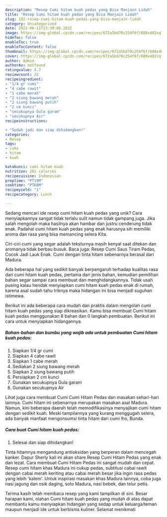 ```yaml
---
description: "Resep Cumi hitam kuah pedas yang Bisa Manjain Lidah"
title: "Resep Cumi hitam kuah pedas yang Bisa Manjain Lidah"
slug: 192-resep-cumi-hitam-kuah-pedas-yang-bisa-manjain-lidah
category: Uncategorized
date: 2022-06-11T23:39:08.262Z
image: https://img-global.cpcdn.com/recipes/672a5bd70c254f6f/680x482cq70/cumi-hitam-kuah-pedas-foto-resep-utama.jpg
hideToc: false
enableToc: true
enableTocContent: false
thumbnail: https://img-global.cpcdn.com/recipes/672a5bd70c254f6f/680x482cq70/cumi-hitam-kuah-pedas-foto-resep-utama.jpg
cover: https://img-global.cpcdn.com/recipes/672a5bd70c254f6f/680x482cq70/cumi-hitam-kuah-pedas-foto-resep-utama.jpg
author: Admin
authorAv: notfound
ratingvalue: 4.7
reviewcount: 22
recipeingredient:
- "1/4 gr cumi"
- "4 cabe rawit"
- "1 cabe merah"
- "2 siung bawang merah"
- "2 siung bawang putih"
- "2 cm kunci"
- "secukupnya Gula garam"
- "secukupnya Air"
recipeinstructions:

- "Sudah jadi dan siap dihidangkan!"
categories:
- Resep
tags:
- cumi
- hitam
- kuah

katakunci: cumi hitam kuah 
nutrition: 261 calories
recipecuisine: Indonesian
preptime: "PT19M"
cooktime: "PT60M"
recipeyield: "1"
recipecategory: Lunch

---
```





Sedang mencari ide resep cumi hitam kuah pedas yang unik? Cara menyiapkannya sangat tidak terlalu sulit namun tidak gampang juga. Jika salah mengolah maka hasilnya akan hambar dan justru cenderung tidak enak. Padahal cumi hitam kuah pedas yang enak harusnya sih memiliki aroma dan rasa yang bisa memancing selera Kita.





Ciri-ciri cumi yang segar adalah teksturnya masih kenyal saat ditekan dan aromanya tidak berbau busuk. Baca juga: Resep Cumi Saus Tiram Pedas, Cocok Jadi Lauk Enak. Cumi dengan tinta hitam sebenarnya berasal dari Madura.

Ada beberapa hal yang sedikit banyak berpengaruh terhadap kualitas rasa dari cumi hitam kuah pedas, pertama dari jenis bahan, kemudian pemilihan bahan segar sampai cara membuat dan menghidangkannya. Tidak usah pusing kalau hendak menyiapkan cumi hitam kuah pedas enak di rumah, karena asal sudah tahu triknya maka hidangan ini bisa menjadi suguhan istimewa.






Berikut ini ada beberapa cara mudah dan praktis dalam mengolah cumi hitam kuah pedas yang siap dikreasikan. Kamu bisa membuat Cumi hitam kuah pedas menggunakan 8 bahan dan 0 langkah pembuatan. Berikut ini cara untuk menyiapkan hidangannya.

<!--inarticleads1-->

##### Bahan-bahan dan bumbu yang wajib ada untuk pembuatan Cumi hitam kuah pedas:

1. Siapkan 1/4 gr cumi
1. Siapkan 4 cabe rawit
1. Siapkan 1 cabe merah
1. Sediakan 2 siung bawang merah
1. Siapkan 2 siung bawang putih
1. Persiapkan 2 cm kunci
1. Gunakan secukupnya Gula garam
1. Gunakan secukupnya Air


Lihat juga cara membuat Cumi Cumi Hitam Pedas dan masakan sehari-hari lainnya. Cumi hitam ini sebenarnya merupakan masakan asal Madura. Namun, kini beberapa daerah telah memodifikasinya menyajikan cumi hitam dengan sedikit kuah. Meski tampilannya yang kurang menggugah selera, ada banyak manfaat mengonsumsi tinta hitam dari cumi lho, Bunda. 

<!--inarticleads2-->

##### Cara buat Cumi hitam kuah pedas:


1. Selesai dan siap dihidangkan!

Tinta hitamnya mengandung antioksidan yang berperan dalam mencegah kanker. Dapur Sherly kali ini akan share Resep Cumi Hitam Pedas yang enak dan lezat. Cara membuat Cumi Hitam Pedas ini sangat mudah dan cepat. Resep cumi hitam khas Madura ini cukup pedas, subtitusi cabai rawit dengan cabai merah keriting atau cabai merah besar jika ingin rasa pedas yang lebih &#39;kalem&#39;. Untuk inspirasi masakan khas Madura lainnya, coba juga nasi jagung dan osik daging, soto Madura, nasi bebek, dan telur petis. 

Terima kasih telah membaca resep yang kami tampilkan di sini. Besar harapan kami, olahan Cumi hitam kuah pedas yang mudah di atas dapat membantu kamu menyiapkan hidangan yang sedap untuk keluarga/teman maupun menjadi ide untuk berbisnis kuliner. Selamat menikmati
